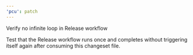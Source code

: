```yaml
---
'pcu': patch
---
```


Verify no infinite loop in Release workflow

Test that the Release workflow runs once and completes without triggering itself
again after consuming this changeset file.
